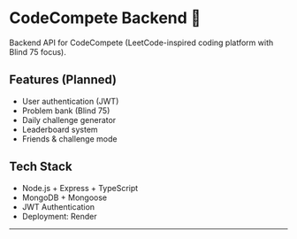 # CodeCompete Backend 🚀
Backend API for CodeCompete (LeetCode-inspired coding platform with Blind 75 focus).

## Features (Planned)
- User authentication (JWT)
- Problem bank (Blind 75)
- Daily challenge generator
- Leaderboard system
- Friends & challenge mode

## Tech Stack
- Node.js + Express + TypeScript
- MongoDB + Mongoose
- JWT Authentication
- Deployment: Render

---